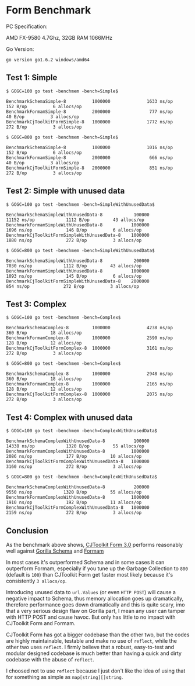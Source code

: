 # Form Benchmark

PC Specification:

AMD FX-9580 4.7Ghz, 32GB RAM 1066MHz

Go Version:

`go version go1.6.2 windows/amd64`

## Test 1: Simple

`$ GOGC=100 go test -benchmem -bench=Simple$`

```
BenchmarkSchemaSimple-8          1000000              1633 ns/op             152 B/op          6 allocs/op
BenchmarkFormamSimple-8          2000000               777 ns/op              40 B/op          3 allocs/op
BenchmarkCjToolkitFormSimple-8   1000000              1772 ns/op             272 B/op          3 allocs/op
```

`$ GOGC=800 go test -benchmem -bench=Simple$`

```
BenchmarkSchemaSimple-8          1000000              1016 ns/op             152 B/op          6 allocs/op
BenchmarkFormamSimple-8          2000000               666 ns/op              40 B/op          3 allocs/op
BenchmarkCjToolkitFormSimple-8   2000000               851 ns/op             272 B/op          3 allocs/op
```

## Test 2: Simple with unused data

`$ GOGC=100 go test -benchmem -bench=SimpleWithUnusedData$`

```
BenchmarkSchemaSimpleWithUnusedData-8            100000             11152 ns/op            1112 B/op         43 allocs/op
BenchmarkFormamSimpleWithUnusedData-8           1000000              1696 ns/op             146 B/op          6 allocs/op
BenchmarkCjToolkitFormSimpleWithUnusedData-8    1000000              1880 ns/op             272 B/op          3 allocs/op
```

`$ GOGC=800 go test -benchmem -bench=SimpleWithUnusedData$`

```
BenchmarkSchemaSimpleWithUnusedData-8            200000              7030 ns/op            1112 B/op         43 allocs/op
BenchmarkFormamSimpleWithUnusedData-8           1000000              1093 ns/op             145 B/op          6 allocs/op
BenchmarkCjToolkitFormSimpleWithUnusedData-8    2000000               854 ns/op             272 B/op          3 allocs/op
```

## Test 3: Complex

`$ GOGC=100 go test -benchmem -bench=Complex$`

```
BenchmarkSchemaComplex-8         1000000              4238 ns/op             360 B/op         18 allocs/op
BenchmarkFormamComplex-8         1000000              2590 ns/op             128 B/op         12 allocs/op
BenchmarkCjToolkitFormComplex-8  1000000              3161 ns/op             272 B/op          3 allocs/op
```

`$ GOGC=800 go test -benchmem -bench=Complex$`

```
BenchmarkSchemaComplex-8         1000000              2948 ns/op             360 B/op         18 allocs/op
BenchmarkFormamComplex-8         1000000              2165 ns/op             128 B/op         12 allocs/op
BenchmarkCjToolkitFormComplex-8  1000000              2075 ns/op             272 B/op          3 allocs/op
```

## Test 4: Complex with unused data

`$ GOGC=100 go test -benchmem -bench=ComplexWithUnusedData$`

```
BenchmarkSchemaComplexWithUnusedData-8           100000             14338 ns/op            1320 B/op         55 allocs/op
BenchmarkFormamComplexWithUnusedData-8          1000000              2086 ns/op             177 B/op         10 allocs/op
BenchmarkCjToolkitFormComplexWithUnusedData-8   1000000              3160 ns/op             272 B/op          3 allocs/op
```

`$ GOGC=800 go test -benchmem -bench=ComplexWithUnusedData$`

```
BenchmarkSchemaComplexWithUnusedData-8           200000              9550 ns/op            1320 B/op         55 allocs/op
BenchmarkFormamComplexWithUnusedData-8          1000000              1910 ns/op             192 B/op         11 allocs/op
BenchmarkCjToolkitFormComplexWithUnusedData-8   1000000              2159 ns/op             272 B/op          3 allocs/op
```

## Conclusion

As the benchmark above shows, [CJToolkit Form 3.0](https://github.com/cjtoolkit/form) performs reasonably well against [Gorilla Schema](http://www.gorillatoolkit.org/pkg/schema) and [Formam](https://github.com/monoculum/formam)

In most cases it's outperformed Schema and in some cases it can outperform Formam, especially if you tune up the Garbage Collection to `800` (default is `100`) than CJToolkit Form get faster most likely because it's consistently `3 allocs/op`.

Introducing unused data to `url.Values` (or even `HTTP POST`) will cause a negative impact to Schema, thus memory allocation goes up dramatically, therefore performance goes down dramatically and this is quite scary, imo that a very serious design flaw on Gorilla part, I mean any user can tamper with HTTP POST and cause havoc.  But only has little to no impact with CJToolkit Form and Formam.

CJToolkit Form has got a bigger codebase than the other two, but the codes are highly maintainable, testable and make no use of `reflect`, while the other two uses `reflect`.  I firmly believe that a robust, easy-to-test and modular designed codebase is much better than having a quick and dirty codebase with the abuse of `reflect`.

I choosed not to use `reflect` because I just don't like the idea of using that for something as simple as `map[string][]string`.